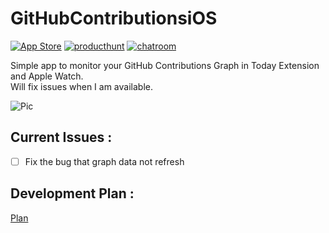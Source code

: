 # GitHubContributionsiOS  

[![App Store](https://img.shields.io/itunes/v/1153432612.svg)](https://itunes.apple.com/us/app/contributions-for-github/id1153432612?l=zh&ls=1&mt=8) [![producthunt](https://img.shields.io/badge/Product%20Hunt-v1.x-orange.svg)](https://www.producthunt.com/posts/contributions-for-github) [![chatroom](https://raw.github.com/LitoMore/badges/master/badges/telegram.svg?sanitize=true)](https://telegram.me/joinchat/BTmd1EDcXVRwEzazY1CeWQ)

Simple app to monitor your GitHub Contributions Graph in Today Extension and Apple Watch.  
Will fix issues when I am available.

![Pic](https://github.com/JustinFincher/GitHubContributionsiOS/raw/master/Sketch/GitHub-Contributions.jpg)  

## Current Issues :   
- [ ] Fix the bug that graph data not refresh

## Development Plan :
[Plan](https://github.com/JustinFincher/GitHubContributionsiOS/projects/1)


